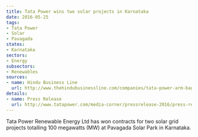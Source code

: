 ```yaml
---
title: Tata Power wins two solar projects in Karnataka
date: 2016-05-25
tags:
- Tata Power
- Solar
- Pavagada
states:
- Karnataka
sectors:
- Energy
subsectors:
- Renewables
sources:
- name: Hindu Business Line
  url: http://www.thehindubusinessline.com/companies/tata-power-arm-bags-2-projects-in-karnataka/article8620302.ece
details:
- name: Press Release
  url: http://www.tatapower.com/media-corner/pressrelease-2016/press-release-19-may-2016.aspx
---
```


Tata Power Renewable Energy Ltd has won contracts for two solar grid projects totalling 100 megawatts (MW) at Pavagada Solar Park in Karnataka.
